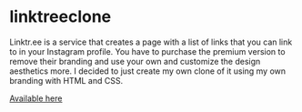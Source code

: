 # linktreeclone
Linktr.ee is a service that creates a page with a list of links that you can link to in your Instagram profile. You have to purchase the premium version to remove their branding and use your own and customize the design aesthetics more. I decided to just create my own clone of it using my own branding with HTML and CSS.

[Available here](https://links.bryceac.com)
